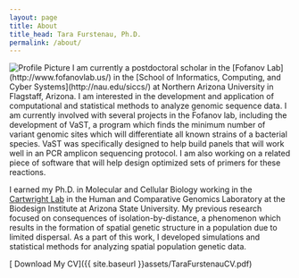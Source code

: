 ```yaml
---
layout: page
title: About
title_head: Tara Furstenau, Ph.D.
permalink: /about/
---
```


<img src="{{ site.baseurl }}assets/tara.jpg" title="Profile Picture" class="profile">
I am currently a postdoctoral scholar in the [Fofanov Lab](http://www.fofanovlab.us/) in the [School of Informatics, Computing, and Cyber Systems](http://nau.edu/siccs/) at Northern Arizona University in Flagstaff, Arizona. I am interested in the development and application of computational and statistical methods to analyze genomic sequence data. I am currently involved with several projects in the Fofanov lab, including the development of VaST, a program which finds the minimum number of variant genomic sites which will differentiate all known strains of a bacterial species. VaST was specifically designed to help build panels that will work well in an PCR amplicon sequencing protocol. I am also working on a related piece of software that will help design optimized sets of primers for these reactions.

I earned my Ph.D. in Molecular and Cellular Biology working in the [Cartwright Lab](http://cartwrig.ht) in the Human and Comparative Genomics Laboratory at the Biodesign Institute at Arizona State University. My previous research focused on consequences of isolation-by-distance, a phenomenon which results in the formation of spatial genetic structure in a population due to limited dispersal. As a part of this work, I developed simulations and statistical methods for analyzing spatial population genetic data.


[<i class="glyphicon glyphicon-download-alt" style="color:myblue"></i> Download My CV]({{ site.baseurl }}assets/TaraFurstenauCV.pdf)

